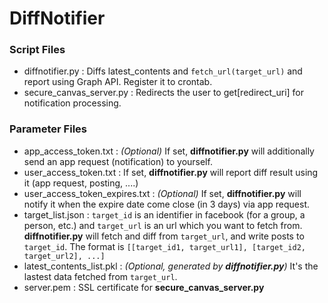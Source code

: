 # DiffNotifier

### Script Files ###
* diffnotifier.py : Diffs latest_contents and `fetch_url(target_url)` and report using Graph API. Register it to crontab.
* secure_canvas_server.py : Redirects the user to get[redirect_uri] for notification processing.

### Parameter Files ###
* app_access_token.txt : *(Optional)* If set, <strong>diffnotifier.py</strong> will additionally send an app request (notification) to yourself.
* user_access_token.txt : If set, <strong>diffnotifier.py</strong> will report diff result using it (app request, posting, ....)
* user_access_token_expires.txt : *(Optional)* If set, <strong>diffnotifier.py</strong> will notify it when the expire date come close (in 3 days) via app request.
* target_list.json : `target_id` is an identifier in facebook (for a group, a person, etc.) and `target_url` is an url which you want to fetch from. <strong>diffnotifier.py</strong> will fetch and diff from `target_url`, and write posts to `target_id`. The format is `[[target_id1, target_url1], [target_id2, target_url2], ...]`
* latest_contents_list.pkl : *(Optional, generated by <strong>diffnotifier.py</strong>)* It's the lastest data fetched from `target_url`.
* server.pem : SSL certificate for <strong>secure_canvas_server.py</strong>
